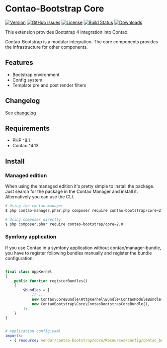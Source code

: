 Contao-Bootstrap Core
=====================

[![Version](http://img.shields.io/packagist/v/contao-bootstrap/core.svg?style=for-the-badge&label=Latest)](http://packagist.org/packages/contao-bootstrap/core)
[![GitHub issues](https://img.shields.io/github/issues/contao-bootstrap/core.svg?style=for-the-badge&logo=github)](https://github.com/contao-bootstrap/core/issues)
[![License](http://img.shields.io/packagist/l/contao-bootstrap/core.svg?style=for-the-badge&label=License)](http://packagist.org/packages/contao-bootstrap/core)
[![Build Status](https://github.com/contao-bootstrap/core/actions/workflows/diagnostics.yml/badge.svg?branch=master)](https://travis-ci.org/contao-bootstrap/core)
[![Downloads](http://img.shields.io/packagist/dt/contao-bootstrap/core.svg?style=for-the-badge&label=Downloads)](http://packagist.org/packages/contao-bootstrap/core)

This extension provides Bootstrap 4 integration into Contao.

Contao-Bootstrap is a modular integration. The core components provides the infrastructure for other components.

Features
--------

 - Bootstrap environment
 - Config system
 - Template pre and post render filters

Changelog
---------

See [changelog](CHANGELOG.md)

Requirements
------------

 - PHP ^8.1
 - Contao ^4.13


Install
-------

### Managed edition

When using the managed edition it's pretty simple to install the package. Just search for the package in the
Contao Manager and install it. Alternatively you can use the CLI.

```bash
# Using the contao manager
$ php contao-manager.phar.php composer require contao-bootstrap/core~2.0

# Using composer directly
$ php composer.phar require contao-bootstrap/core~2.0
```

### Symfony application

If you use Contao in a symfony application without contao/manager-bundle, you have to register following bundles
manually and register the bundle configuration:

```php

final class AppKernel
{
    public function registerBundles()
    {
        $bundles = [
            // ...
            new Contao\CoreBundle\HttpKernel\Bundle\ContaoModuleBundle('metapalettes', $this->getRootDir()),
            new ContaoBootstrap\Core\ContaoBootstrapCoreBundle(),
        ];
    }
}

```

```yaml

# Application config.yaml
imports:
  - { resource: vendor/contao-bootstrap/core/Resources/config/contao_bootstrap.yaml }

```
